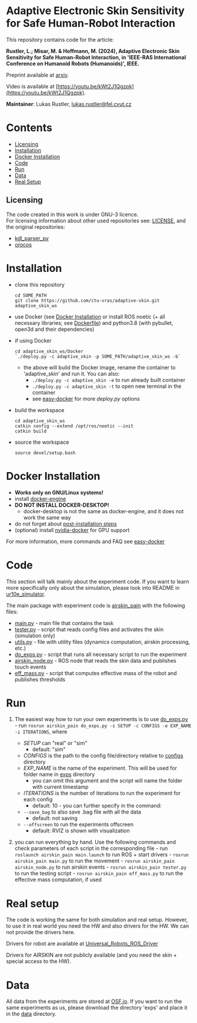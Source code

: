# Adaptive Electronic Skin Sensitivity for Safe Human-Robot Interaction

This repository contains code for the article:

**Rustler, L.; Misar, M. & Hoffmann, M. (2024), Adaptive Electronic Skin Sensitivity for Safe Human-Robot Interaction, in 'IEEE-RAS International Conference on Humanoid Robots (Humanoids)', IEEE.**  

Preprint available at [arxiv](https://arxiv.org/abs/2409.06369).

Video is available at [https://youtu.be/kWt2J1Qgzpk](https://youtu.be/kWt2J1Qgzpk).

**Maintainer**: Lukas Rustler, lukas.rustler@fel.cvut.cz  

# Contents

 - [Licensing](#licensing)
 - [Installation](#installation)
 - [Docker Installation](#docker-installation)
 - [Code](#code)
 - [Run](#run)
 - [Data](#data)
 - [Real Setup](#real-setup)

## Licensing
The code created in this work is under GNU-3 licence.  
For licensing information about other used repositories see: 
[LICENSE](LICENSE), and the original repositories:  
- [kdl_parser_py](https://github.com/ros/kdl_parser) 
- [orocos](https://github.com/orocos/orocos_kinematics_dynamics)


# Installation
  - clone this repository
    
        cd SOME_PATH
        git clone https://github.com/ctu-vras/adaptive-skin.git adaptive_skin_ws

  - use Docker (see [Docker Installation](#docker-installation) or install ROS noetic (+ all necessary libraries;
    see [Dockerfile](Docker/Dockerfile)) and python3.8 (with pybullet, open3d and their dependencies)
  - if using Docker

        cd adaptive_skin_ws/Docker
        `./deploy.py -c adaptive_skin -p SOME_PATH/adaptive_skin_ws -b`
    - the above will build the Docker image, rename the container to 'adaptive_skin' and run it. You can also:
      - `./deploy.py -c adaptive_skin -e` to run already built container
      - `./deploy.py -c adaptive_skin -t` to open new terminal in the container
      - see [easy-docker](https://github.com/rustlluk/easy-docker) for more _deploy.py_ options
  - build the workspace

        cd adaptive_skin_ws
        catkin config --extend /opt/ros/noetic --init
        catkin build 
  - source the workspace

        source devel/setup.bash

# Docker Installation
  - **Works only on GNU/Linux systems!**
  - install [docker-engine](https://docs.docker.com/engine/install/ubuntu/)
  - **DO NOT INSTALL DOCKER-DESKTOP!**
    - docker-desktop is not the same as docker-engine, and it does not work the same way 
  - do not forget about [post-installation steps](https://docs.docker.com/engine/install/linux-postinstall/)
  - (optional) install [nvidia-docker](https://docs.nvidia.com/datacenter/cloud-native/container-toolkit/latest/install-guide.html)
    for GPU support

For more information, more commands and FAQ see [easy-docker](https://github.com/rustlluk/easy-docker)

# Code  

This section will talk mainly about the experiment code. If you want to learn more specifically only about the 
simulation, please look into README in [ur10e_simulator](src/ur10e_simulator).

The main package with experiment code is [airskin_pain](src/airskin_pain) with the following files:
  - [main.py](src/airskin-pain/src/airskin_pain/main.py) - main file that contains the task
  - [tester.py](src/airskin-pain/src/airskin_pain/tester.py) - script that reads config files and activates the skin (simulation only)
  - [utils.py](src/airskin-pain/src/airskin_pain/utils.py) - file with utility files (dynamics computation, airskin processing, etc.)
  - [do_exps.py](src/airskin-pain/src/airskin_pain/do_exps.py) - script that runs all necessary script to run the experiment
  - [airskin_node.py](src/airskin-pain/src/airskin_pain/airskin_node.py) - ROS node that reads the skin data and publishes touch events
  - [eff_mass.py](src/airskin-pain/src/airskin_pain/eff_mass.py) - script that computes effective mass of the robot and publishes thresholds

# Run

  1) The easiest way how to run your own experiments is to use [do_exps.py](src/airskin-pain/src/airskin_pain/do_exps.py)
    - run `rosrun airskin_pain do_exps.py -s SETUP -c CONFIGS -e EXP_NAME -i ITERATIONS`, where
      - _SETUP_ can "real" or "sim"
        - default: "sim"
      - _CONFIGS_ is the path to the config file/directory relative to [configs](src/airskin-pain/data/configs) directory
      - _EXP_NAME_ is the name of the experiment. This will be used for folder name in [exps](src/airskin-pain/data/exps) directory
        - you can omit this argument and the script will name the folder with current timestamp
      - _ITERATIONS_ is the number of iterations to run the experiment for each config
        - default: 10 
    - you can further specify in the command:
      - `--save_bag` to also save .bag file with all the data
        - default: not saving
      - `--offscreen` to run the experiments offscreen
        - default: RVIZ is shown with visualization  

  2) you can run everything by hand. Use the following commands and check parameters of each script in the corresponding file
    - run `roslaunch airskin_pain main.launch` to run ROS + start drivers
    - `rosrun airskin_pain main.py` to run the movement
    - `rosrun airskin_pain airskin_node.py` to run airskin events
    - `rosrun airskin_pain tester.py` to run the testing script
    - `rosrun airskin_pain eff_mass.py` to run the effective mass computation, if used

# Real setup
The code is working the same for both simulation and real setup. However, to use it in real world you need the HW
and also drivers for the HW. We can not provide the drivers here.

Drivers for robot are available at [Universal_Robots_ROS_Driver](https://github.com/UniversalRobots/Universal_Robots_ROS_Driver) 

Drivers for AIRSKIN are not publicly available (and you need the skin + special access to the HW).

# Data
All data from the experiments are stored at [OSF.io](https://osf.io/3adrm). If you want to run the same experiments as us,
please download the directory 'exps' and place it in the [data](src/airskin-pain/data) directory.
